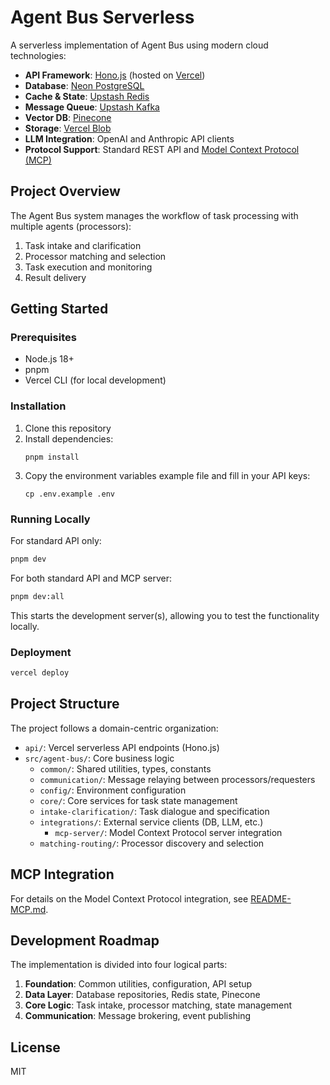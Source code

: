# Agent Bus Serverless

A serverless implementation of Agent Bus using modern cloud technologies:

- **API Framework**: [Hono.js](https://hono.dev/) (hosted on [Vercel](https://vercel.com/))
- **Database**: [Neon PostgreSQL](https://neon.tech/)
- **Cache & State**: [Upstash Redis](https://upstash.com/redis)
- **Message Queue**: [Upstash Kafka](https://upstash.com/kafka)
- **Vector DB**: [Pinecone](https://www.pinecone.io/)
- **Storage**: [Vercel Blob](https://vercel.com/docs/storage/vercel-blob)
- **LLM Integration**: OpenAI and Anthropic API clients
- **Protocol Support**: Standard REST API and [Model Context Protocol (MCP)](https://github.com/ModelContext/protocol)

## Project Overview

The Agent Bus system manages the workflow of task processing with multiple agents (processors):

1. Task intake and clarification
2. Processor matching and selection
3. Task execution and monitoring
4. Result delivery

## Getting Started

### Prerequisites

- Node.js 18+
- pnpm
- Vercel CLI (for local development)

### Installation

1. Clone this repository
2. Install dependencies:
   ```
   pnpm install
   ```
3. Copy the environment variables example file and fill in your API keys:
   ```
   cp .env.example .env
   ```

### Running Locally

For standard API only:
```bash
pnpm dev
```

For both standard API and MCP server:
```bash
pnpm dev:all
```

This starts the development server(s), allowing you to test the functionality locally.

### Deployment

```bash
vercel deploy
```

## Project Structure

The project follows a domain-centric organization:

- `api/`: Vercel serverless API endpoints (Hono.js)
- `src/agent-bus/`: Core business logic
  - `common/`: Shared utilities, types, constants
  - `communication/`: Message relaying between processors/requesters
  - `config/`: Environment configuration
  - `core/`: Core services for task state management
  - `intake-clarification/`: Task dialogue and specification
  - `integrations/`: External service clients (DB, LLM, etc.)
    - `mcp-server/`: Model Context Protocol server integration
  - `matching-routing/`: Processor discovery and selection

## MCP Integration

For details on the Model Context Protocol integration, see [README-MCP.md](./README-MCP.md).

## Development Roadmap

The implementation is divided into four logical parts:

1. **Foundation**: Common utilities, configuration, API setup
2. **Data Layer**: Database repositories, Redis state, Pinecone
3. **Core Logic**: Task intake, processor matching, state management
4. **Communication**: Message brokering, event publishing

## License

MIT 